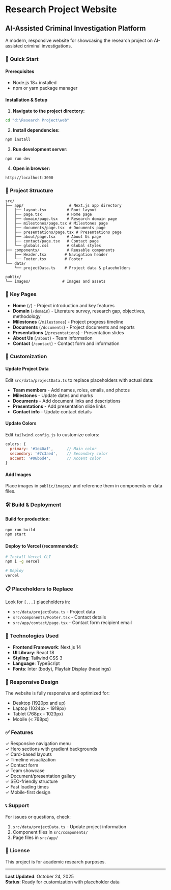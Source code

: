 # Research Project Website

## AI-Assisted Criminal Investigation Platform

A modern, responsive website for showcasing the research project on AI-assisted criminal investigations.

### 🚀 Quick Start

#### Prerequisites

- Node.js 18+ installed
- npm or yarn package manager

#### Installation & Setup

1. **Navigate to the project directory:**

```bash
cd "d:\Research Project\web"
```

2. **Install dependencies:**

```bash
npm install
```

3. **Run development server:**

```bash
npm run dev
```

4. **Open in browser:**

```
http://localhost:3000
```

### 📁 Project Structure

```
src/
├── app/                    # Next.js app directory
│   ├── layout.tsx         # Root layout
│   ├── page.tsx           # Home page
│   ├── domain/page.tsx    # Research domain page
│   ├── milestones/page.tsx # Milestones page
│   ├── documents/page.tsx  # Documents page
│   ├── presentations/page.tsx # Presentations page
│   ├── about/page.tsx     # About Us page
│   ├── contact/page.tsx   # Contact page
│   └── globals.css        # Global styles
├── components/            # Reusable components
│   ├── Header.tsx        # Navigation header
│   └── Footer.tsx        # Footer
└── data/
    └── projectData.ts    # Project data & placeholders

public/
└── images/              # Images and assets

```

### 📝 Key Pages

- **Home** (`/`) - Project introduction and key features
- **Domain** (`/domain`) - Literature survey, research gap, objectives, methodology
- **Milestones** (`/milestones`) - Project progress timeline
- **Documents** (`/documents`) - Project documents and reports
- **Presentations** (`/presentations`) - Presentation slides
- **About Us** (`/about`) - Team information
- **Contact** (`/contact`) - Contact form and information

### 🎨 Customization

#### Update Project Data

Edit `src/data/projectData.ts` to replace placeholders with actual data:

- **Team members** - Add names, roles, emails, and photos
- **Milestones** - Update dates and marks
- **Documents** - Add document links and descriptions
- **Presentations** - Add presentation slide links
- **Contact info** - Update contact details

#### Update Colors

Edit `tailwind.config.js` to customize colors:

```javascript
colors: {
  primary: '#1e40af',      // Main color
  secondary: '#7c3aed',    // Secondary color
  accent: '#06b6d4',       // Accent color
}
```

#### Add Images

Place images in `public/images/` and reference them in components or data files.

### 🛠️ Build & Deployment

#### Build for production:

```bash
npm run build
npm start
```

#### Deploy to Vercel (recommended):

```bash
# Install Vercel CLI
npm i -g vercel

# Deploy
vercel
```

### 📋 Placeholders to Replace

Look for `[...]` placeholders in:

- `src/data/projectData.ts` - Project data
- `src/components/Footer.tsx` - Contact details
- `src/app/contact/page.tsx` - Contact form recipient email

### 🔧 Technologies Used

- **Frontend Framework**: Next.js 14
- **UI Library**: React 18
- **Styling**: Tailwind CSS 3
- **Language**: TypeScript
- **Fonts**: Inter (body), Playfair Display (headings)

### 📱 Responsive Design

The website is fully responsive and optimized for:

- Desktop (1920px and up)
- Laptop (1024px - 1919px)
- Tablet (768px - 1023px)
- Mobile (< 768px)

### ✅ Features

✓ Responsive navigation menu  
✓ Hero sections with gradient backgrounds  
✓ Card-based layouts  
✓ Timeline visualization  
✓ Contact form  
✓ Team showcase  
✓ Document/presentation gallery  
✓ SEO-friendly structure  
✓ Fast loading times  
✓ Mobile-first design

### 📞 Support

For issues or questions, check:

1. `src/data/projectData.ts` - Update project information
2. Component files in `src/components/`
3. Page files in `src/app/`

### 📄 License

This project is for academic research purposes.

---

**Last Updated**: October 24, 2025  
**Status**: Ready for customization with placeholder data

